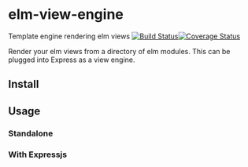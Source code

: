 # elm-view-engine
Template engine rendering elm views [![Build Status](https://travis-ci.org/OzTK/elm-template-engine.svg?branch=master)](https://travis-ci.org/OzTK/elm-template-engine)[![Coverage Status](https://coveralls.io/repos/github/OzTK/elm-view-engine/badge.svg?branch=master)](https://coveralls.io/github/OzTK/elm-view-engine?branch=master)

Render your elm views from a directory of elm modules. This can be plugged into Express as a view engine.

## Install

## Usage

### Standalone

### With Expressjs
